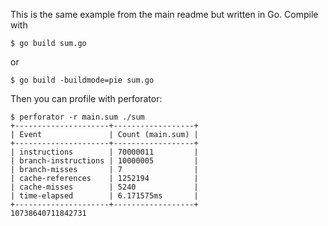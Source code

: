 This is the same example from the main readme but written in Go. Compile with

```
$ go build sum.go
```

or

```
$ go build -buildmode=pie sum.go
```

Then you can profile with perforator:

```
$ perforator -r main.sum ./sum
+---------------------+------------------+
| Event               | Count (main.sum) |
+---------------------+------------------+
| instructions        | 70000011         |
| branch-instructions | 10000005         |
| branch-misses       | 7                |
| cache-references    | 1252194          |
| cache-misses        | 5240             |
| time-elapsed        | 6.171575ms       |
+---------------------+------------------+
10738640711842731
```
